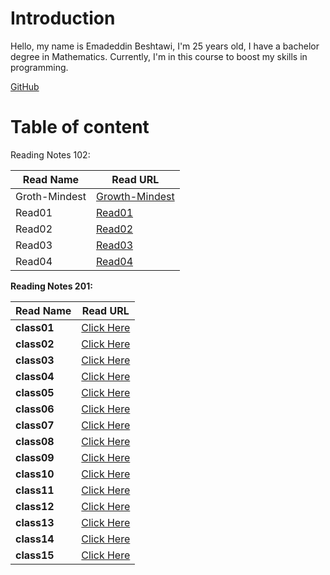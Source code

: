# Introduction

Hello, my name is Emadeddin Beshtawi, I'm 25 years old, I have a bachelor degree in Mathematics. Currently, I'm in this course to boost my skills in programming.

[GitHub](https://github.com/Emadeddin-Beshtawi)


# Table of content

Reading Notes 102:


|  Read Name  |   Read URL  |
|---            |--------         |
| Groth-Mindest |  [Growth-Mindest](./Growth-Mindset.md) |
| Read01   |   [Read01](./read01.md)  |
|   Read02 |  [Read02](./read02.md) |
|  Read03 | [Read03](./read03.md)  |
| Read04  |  [Read04](./read04.md) |



**Reading Notes 201:**


Read Name | Read URL
------------ | -------------
**class01** | [Click Here](./class01.md)
**class02** | [Click Here](./class02.md)
**class03** | [Click Here](./class03.md)
**class04** | [Click Here]()
**class05** | [Click Here]()
**class06** | [Click Here]()
**class07** | [Click Here]()
**class08** | [Click Here]()
**class09** | [Click Here]()
**class10** | [Click Here]()
**class11** | [Click Here]()
**class12** | [Click Here]()
**class13** | [Click Here]()
**class14** | [Click Here]()
**class15** | [Click Here]()